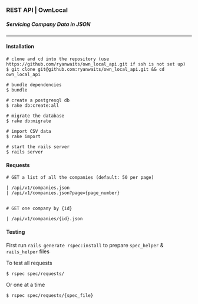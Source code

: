 ### REST API | OwnLocal
##### Servicing Company Data in JSON

***

#### Installation
    # clone and cd into the repository (use https://github.com/ryanwaits/own_local_api.git if ssh is not set up)
    $ git clone git@github.com:ryanwaits/own_local_api.git && cd own_local_api

    # bundle dependencies
    $ bundle

    # create a postgresql db
    $ rake db:create:all

    # migrate the database
    $ rake db:migrate

    # import CSV data
    $ rake import

    # start the rails server
    $ rails server
    
#### Requests

    # GET a list of all the companies (default: 50 per page)

    | /api/v1/companies.json
    | /api/v1/companies.json?page={page_number}

    
    # GET one company by {id} 

    | /api/v1/companies/{id}.json

#### Testing

First run ``` rails generate rspec:install ``` to prepare ```spec_helper``` & ```rails_helper``` files

To test all requests

    $ rspec spec/requests/

Or one at a time

    $ rspec spec/requests/{spec_file}

